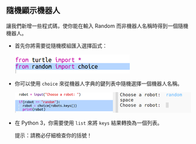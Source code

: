## 隨機顯示機器人

讓我們新增一些程式碼，使你能在輸入 Random 而非機器人名稱時得到一個隨機機器人。



+ 首先你將需要從隨機模組匯入選擇函式：

  ![screenshot](images/robotrumps-random.png)
  
+ 你可以使用 `choice` 來從機器人字典的鍵列表中隨機選擇一個機器人名稱。 

  ![screenshot](images/robotrumps-choice.png)
  
+ 在 Python 3，你需要使用 `list` 來將 `keys` 結果轉換為一個列表。

  提示：請務必仔細檢查你的括號！


